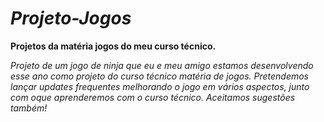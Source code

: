 # ***Projeto-Jogos***
**Projetos da matéria jogos do meu curso técnico.**

*Projeto de um jogo de ninja que eu e meu amigo estamos desenvolvendo esse ano como projeto do curso técnico matéria de jogos. Pretendemos lançar updates frequentes
melhorando o jogo em vários aspectos, junto com oque aprenderemos com o curso técnico. Aceitamos sugestões também!*

